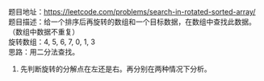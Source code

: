 题目地址：https://leetcode.com/problems/search-in-rotated-sorted-array/  
题目描述：给一个排序后再旋转的数组和一个目标数据，在数组中查找此数据。（数组中数据不重复）  
旋转数组：4, 5, 6, 7, 0, 1, 3   
思路：用二分法查找。  
1. 先判断旋转的分解点在左还是右。再分别在两种情况下分析。  
